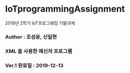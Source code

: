 # IoTprogrammingAssignment
2019년 2학기 IoT프로그래밍 기말과제

### Author : 조성윤, 신일현
### XML 을 사용한 메신저 프로그램

### Ver.1 완료일 : 2019-12-13
